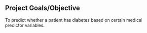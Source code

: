 ## Project Goals/Objective
To predict whether a patient has diabetes based on certain medical predictor variables.
